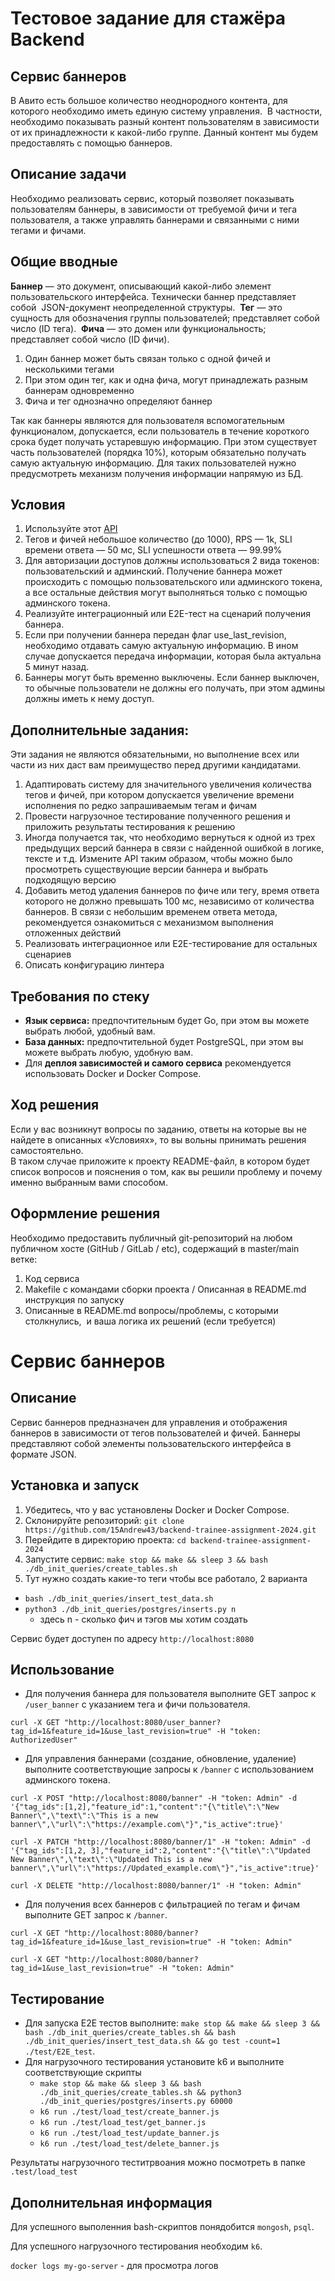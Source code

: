 # Тестовое задание для стажёра Backend
## Сервис баннеров
В Авито есть большое количество неоднородного контента, для которого необходимо иметь единую систему управления.  В частности, необходимо показывать разный контент пользователям в зависимости от их принадлежности к какой-либо группе. Данный контент мы будем предоставлять с помощью баннеров.
## Описание задачи
Необходимо реализовать сервис, который позволяет показывать пользователям баннеры, в зависимости от требуемой фичи и тега пользователя, а также управлять баннерами и связанными с ними тегами и фичами.
## Общие вводные
**Баннер** — это документ, описывающий какой-либо элемент пользовательского интерфейса. Технически баннер представляет собой  JSON-документ неопределенной структуры. 
**Тег** — это сущность для обозначения группы пользователей; представляет собой число (ID тега). 
**Фича** — это домен или функциональность; представляет собой число (ID фичи).  
1. Один баннер может быть связан только с одной фичей и несколькими тегами
2. При этом один тег, как и одна фича, могут принадлежать разным баннерам одновременно
3. Фича и тег однозначно определяют баннер

Так как баннеры являются для пользователя вспомогательным функционалом, допускается, если пользователь в течение короткого срока будет получать устаревшую информацию.  При этом существует часть пользователей (порядка 10%), которым обязательно получать самую актуальную информацию. Для таких пользователей нужно предусмотреть механизм получения информации напрямую из БД.
## Условия
1. Используйте этот [API](https://github.com/avito-tech/backend-trainee-assignment-2024/blob/main/api.yaml)
2. Тегов и фичей небольшое количество (до 1000), RPS — 1k, SLI времени ответа — 50 мс, SLI успешности ответа — 99.99%
3. Для авторизации доступов должны использоваться 2 вида токенов: пользовательский и админский.  Получение баннера может происходить с помощью пользовательского или админского токена, а все остальные действия могут выполняться только с помощью админского токена.  
4. Реализуйте интеграционный или E2E-тест на сценарий получения баннера.
5. Если при получении баннера передан флаг use_last_revision, необходимо отдавать самую актуальную информацию.  В ином случае допускается передача информации, которая была актуальна 5 минут назад.
6. Баннеры могут быть временно выключены. Если баннер выключен, то обычные пользователи не должны его получать, при этом админы должны иметь к нему доступ.

## Дополнительные задания:
Эти задания не являются обязательными, но выполнение всех или части из них даст вам преимущество перед другими кандидатами. 
1. Адаптировать систему для значительного увеличения количества тегов и фичей, при котором допускается увеличение времени исполнения по редко запрашиваемым тегам и фичам
2. Провести нагрузочное тестирование полученного решения и приложить результаты тестирования к решению
3. Иногда получается так, что необходимо вернуться к одной из трех предыдущих версий баннера в связи с найденной ошибкой в логике, тексте и т.д.  Измените API таким образом, чтобы можно было просмотреть существующие версии баннера и выбрать подходящую версию
4. Добавить метод удаления баннеров по фиче или тегу, время ответа которого не должно превышать 100 мс, независимо от количества баннеров.  В связи с небольшим временем ответа метода, рекомендуется ознакомиться с механизмом выполнения отложенных действий 
5. Реализовать интеграционное или E2E-тестирование для остальных сценариев
6. Описать конфигурацию линтера

## Требования по стеку
- **Язык сервиса:** предпочтительным будет Go, при этом вы можете выбрать любой, удобный вам. 
- **База данных:** предпочтительной будет PostgreSQL, при этом вы можете выбрать любую, удобную вам. 
- Для **деплоя зависимостей и самого сервиса** рекомендуется использовать Docker и Docker Compose.
## Ход решения
Если у вас возникнут вопросы по заданию, ответы на которые вы не найдете в описанных «Условиях», то вы вольны принимать решения самостоятельно.  
В таком случае приложите к проекту README-файл, в котором будет список вопросов и пояснения о том, как вы решили проблему и почему именно выбранным вами способом.
## Оформление решения
Необходимо предоставить публичный git-репозиторий на любом публичном хосте (GitHub / GitLab / etc), содержащий в master/main ветке: 
1. Код сервиса
2. Makefile c командами сборки проекта / Описанная в README.md инструкция по запуску
3. Описанные в README.md вопросы/проблемы, с которыми столкнулись,  и ваша логика их решений (если требуется)



# Сервис баннеров

## Описание
Сервис баннеров предназначен для управления и отображения баннеров в зависимости от тегов пользователей и фичей. Баннеры представляют собой элементы пользовательского интерфейса в формате JSON.

## Установка и запуск
1. Убедитесь, что у вас установлены Docker и Docker Compose.
2. Склонируйте репозиторий: `git clone https://github.com/15Andrew43/backend-trainee-assignment-2024.git`
3. Перейдите в директорию проекта: `cd backend-trainee-assignment-2024`
4. Запустите сервис: `make stop && make && sleep 3 && bash ./db_init_queries/create_tables.sh`
5. Тут нужно создать какие-то теги чтобы все работало, 2 варианта
 - `bash ./db_init_queries/insert_test_data.sh`
 - `python3 ./db_init_queries/postgres/inserts.py n`
     - здесь n - сколько фич и тэгов мы хотим создать

Сервис будет доступен по адресу `http://localhost:8080`

## Использование
- Для получения баннера для пользователя выполните GET запрос к `/user_banner` с указанием тега и фичи пользователя.


`curl -X GET "http://localhost:8080/user_banner?tag_id=1&feature_id=1&use_last_revision=true" -H "token: AuthorizedUser"`

- Для управления баннерами (создание, обновление, удаление) выполните соответствующие запросы к `/banner` с использованием админского токена.


`curl -X POST "http://localhost:8080/banner" -H "token: Admin" -d '{"tag_ids":[1,2],"feature_id":1,"content":"{\"title\":\"New Banner\",\"text\":\"This is a new banner\",\"url\":\"https://example.com\"}","is_active":true}'`


`curl -X PATCH "http://localhost:8080/banner/1" -H "token: Admin" -d '{"tag_ids":[1,2, 3],"feature_id":2,"content":"{\"title\":\"Updated New Banner\",\"text\":\"Updated This is a new banner\",\"url\":\"https://Updated_example.com\"}","is_active":true}'`


`curl -X DELETE "http://localhost:8080/banner/1" -H "token: Admin"`

- Для получения всех баннеров с фильтрацией по тегам и фичам выполните GET запрос к `/banner`.

`curl -X GET "http://localhost:8080/banner?tag_id=1&feature_id=1&use_last_revision=true" -H "token: Admin"`

`curl -X GET "http://localhost:8080/banner?tag_id=1&use_last_revision=true" -H "token: Admin"`


## Тестирование
- Для запуска E2E тестов выполните: `make stop && make && sleep 3 && bash ./db_init_queries/create_tables.sh && bash ./db_init_queries/insert_test_data.sh && go test -count=1 ./test/E2E_test`.
- Для нагрузочного тестирования установите k6 и выполните соответствующие скрипты
     - `make stop && make && sleep 3 && bash ./db_init_queries/create_tables.sh && python3 ./db_init_queries/postgres/inserts.py 60000`
     - `k6 run ./test/load_test/create_banner.js`
     - `k6 run ./test/load_test/get_banner.js`
     - `k6 run ./test/load_test/update_banner.js`
     - `k6 run ./test/load_test/delete_banner.js`

Результаты нагрузочного теститрвоания можно посмотреть в папке `.test/load_test`

## Дополнительная информация
Для успешного выполенния bash-скриптов понядобится `mongosh`, `psql`.

Для успешного нагрузочного тестирования необходим `k6`.

`docker logs my-go-server` - для просмотра логов